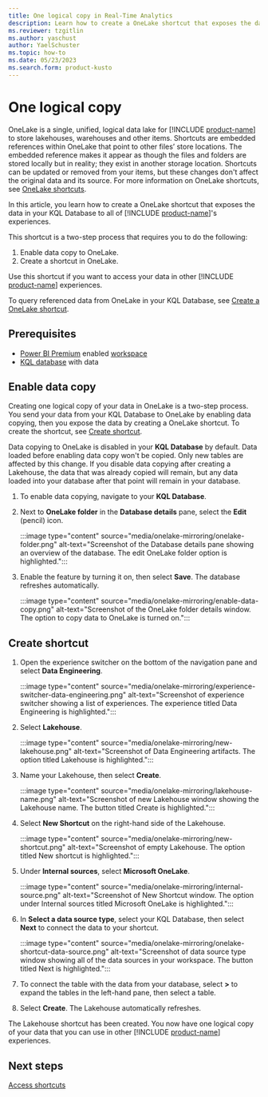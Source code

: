 ```yaml
---
title: One logical copy in Real-Time Analytics
description: Learn how to create a OneLake shortcut that exposes the data in your KQL Database to other Microsoft Fabric experiences.
ms.reviewer: tzgitlin
ms.author: yaschust
author: YaelSchuster
ms.topic: how-to
ms.date: 05/23/2023
ms.search.form: product-kusto
---
```


# One logical copy

OneLake is a single, unified, logical data lake for [!INCLUDE [product-name](../includes/product-name.md)] to store lakehouses, warehouses and other items. Shortcuts are embedded references within OneLake that point to other files’ store locations.  The embedded reference makes it appear as though the files and folders are stored locally but in reality; they exist in another storage location. Shortcuts can be updated or removed from your items, but these changes don't affect the original data and its source. For more information on OneLake shortcuts, see [OneLake shortcuts](../onelake/onelake-shortcuts.md).

In this article, you learn how to create a OneLake shortcut that exposes the data in your KQL Database to all of [!INCLUDE [product-name](../includes/product-name.md)]'s experiences.

This shortcut is a two-step process that requires you to do the following:

 1. Enable data copy to OneLake.
 1. Create a shortcut in OneLake.

 Use this shortcut if you want to access your data in other [!INCLUDE [product-name](../includes/product-name.md)] experiences.

To query referenced data from OneLake in your KQL Database, see [Create a OneLake shortcut](onelake-shortcut.md).

## Prerequisites

* [Power BI Premium](/power-bi/enterprise/service-admin-premium-purchase) enabled [workspace](../get-started/create-workspaces.md)
* [KQL database](create-database.md) with data


## Enable data copy

Creating one logical copy of your data in OneLake is a two-step process. You send your data from your KQL Database to OneLake by enabling data copying, then you expose the data by creating a OneLake shortcut. To create the shortcut, see [Create shortcut](#create-shortcut).

Data copying to OneLake is disabled in your **KQL Database** by default. Data loaded before enabling data copy won't be copied. Only new tables are affected by this change. If you disable data copying after creating a Lakehouse, the data that was already copied will remain, but any data loaded into your database after that point will remain in your database.

1. To enable data copying, navigate to your **KQL Database**.
1. Next to **OneLake folder** in the **Database details** pane, select the **Edit** (pencil) icon.

    :::image type="content" source="media/onelake-mirroring/onelake-folder.png" alt-text="Screenshot of the Database details pane showing an overview of the database. The edit OneLake folder option is highlighted.":::

1. Enable the feature by turning it on, then select **Save**. The database refreshes automatically.

    :::image type="content" source="media/onelake-mirroring/enable-data-copy.png" alt-text="Screenshot of the OneLake folder details window. The option to copy data to OneLake is turned on.":::

## Create shortcut

1. Open the experience switcher on the bottom of the navigation pane and select **Data Engineering**.

    :::image type="content" source="media/onelake-mirroring/experience-switcher-data-engineering.png" alt-text="Screenshot of experience switcher showing a list of experiences. The experience titled Data Engineering is highlighted.":::

1. Select **Lakehouse**.

     :::image type="content" source="media/onelake-mirroring/new-lakehouse.png" alt-text="Screenshot of Data Engineering artifacts. The option titled Lakehouse is highlighted.":::

1. Name your Lakehouse, then select **Create**.

    :::image type="content" source="media/onelake-mirroring/lakehouse-name.png" alt-text="Screenshot of new Lakehouse window showing the Lakehouse name. The button titled Create is highlighted.":::

1. Select **New Shortcut** on the right-hand side of the Lakehouse.

    :::image type="content" source="media/onelake-mirroring/new-shortcut.png" alt-text="Screenshot of empty Lakehouse. The option titled New shortcut is highlighted.":::

1. Under **Internal sources**, select **Microsoft OneLake**.

    :::image type="content" source="media/onelake-mirroring/internal-source.png" alt-text="Screenshot of New Shortcut window. The option under Internal sources titled Microsoft OneLake is highlighted.":::

1. In **Select a data source type**, select your KQL Database, then select **Next** to connect the data to your shortcut.

    :::image type="content" source="media/onelake-mirroring/onelake-shortcut-data-source.png" alt-text="Screenshot of data source type window showing all of the data sources in your workspace. The button titled Next is highlighted.":::

1. To connect the table with the data from your database, select **>** to expand the tables in the left-hand pane, then select a table.

1. Select **Create**. The Lakehouse automatically refreshes.

The Lakehouse shortcut has been created. You now have one logical copy of your data that you can use in other [!INCLUDE [product-name](../includes/product-name.md)] experiences.

## Next steps

[Access shortcuts](../onelake/access-onelake-shortcuts.md)
